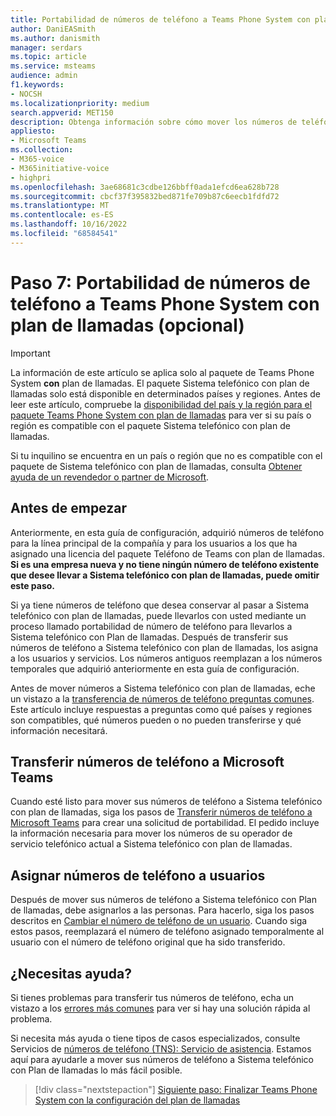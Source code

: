 ```yaml
---
title: Portabilidad de números de teléfono a Teams Phone System con plan de llamadas
author: DaniEASmith
ms.author: danismith
manager: serdars
ms.topic: article
ms.service: msteams
audience: admin
f1.keywords:
- NOCSH
ms.localizationpriority: medium
search.appverid: MET150
description: Obtenga información sobre cómo mover los números de teléfono existentes de su proveedor actual a Teléfono Microsoft Teams Sistema con Plan de llamadas.
appliesto:
- Microsoft Teams
ms.collection:
- M365-voice
- M365initiative-voice
- highpri
ms.openlocfilehash: 3ae68681c3cdbe126bbff0ada1efcd6ea628b728
ms.sourcegitcommit: cbcf37f395832bed871fe709b87c6eecb1fdfd72
ms.translationtype: MT
ms.contentlocale: es-ES
ms.lasthandoff: 10/16/2022
ms.locfileid: "68584541"
---
```

# <a name="step-7-port-phone-numbers-to-teams-phone-system-with-calling-plan-optional"></a>Paso 7: Portabilidad de números de teléfono a Teams Phone System con plan de llamadas (opcional)

> [!IMPORTANT]
> La información de este artículo se aplica solo al paquete de Teams Phone System **con** plan de llamadas. El paquete Sistema telefónico con plan de llamadas solo está disponible en determinados países y regiones. Antes de leer este artículo, compruebe la [disponibilidad del país y la región para el paquete Teams Phone System con plan de llamadas](../country-and-region-availability-for-audio-conferencing-and-calling-plans/country-and-region-availability-for-audio-conferencing-and-calling-plans.md) para ver si su país o región es compatible con el paquete Sistema telefónico con plan de llamadas.
>
> Si tu inquilino se encuentra en un país o región que no es compatible con el paquete de Sistema telefónico con plan de llamadas, consulta [Obtener ayuda de un revendedor o partner de Microsoft](reseller-partner-support.md).
> 
## <a name="before-you-start"></a>Antes de empezar
Anteriormente, en esta guía de configuración, adquirió números de teléfono para la línea principal de la compañía y para los usuarios a los que ha asignado una licencia del paquete Teléfono de Teams con plan de llamadas. **Si es una empresa nueva y no tiene ningún número de teléfono existente que desee llevar a Sistema telefónico con plan de llamadas, puede omitir este paso.**

Si ya tiene números de teléfono que desea conservar al pasar a Sistema telefónico con plan de llamadas, puede llevarlos con usted mediante un proceso llamado portabilidad de número de teléfono para llevarlos a Sistema telefónico con Plan de llamadas. Después de transferir sus números de teléfono a Sistema telefónico con plan de llamadas, los asigna a los usuarios y servicios. Los números antiguos reemplazan a los números temporales que adquirió anteriormente en esta guía de configuración.

Antes de mover números a Sistema telefónico con plan de llamadas, eche un vistazo a la [transferencia de números de teléfono preguntas comunes](../phone-number-calling-plans/port-order-overview.md). Este artículo incluye respuestas a preguntas como qué países y regiones son compatibles, qué números pueden o no pueden transferirse y qué información necesitará.

## <a name="transferring-phone-numbers-to-microsoft-teams"></a>Transferir números de teléfono a Microsoft Teams
Cuando esté listo para mover sus números de teléfono a Sistema telefónico con plan de llamadas, siga los pasos de [Transferir números de teléfono a Microsoft Teams](../phone-number-calling-plans/transfer-phone-numbers-to-teams.md) para crear una solicitud de portabilidad. El pedido incluye la información necesaria para mover los números de su operador de servicio telefónico actual a Sistema telefónico con plan de llamadas.

## <a name="assigning-phone-numbers-to-users"></a>Asignar números de teléfono a usuarios
Después de mover sus números de teléfono a Sistema telefónico con Plan de llamadas, debe asignarlos a las personas. Para hacerlo, siga los pasos descritos en [Cambiar el número de teléfono de un usuario](../assign-change-or-remove-a-phone-number-for-a-user.md). Cuando siga estos pasos, reemplazará el número de teléfono asignado temporalmente al usuario con el número de teléfono original que ha sido transferido.

## <a name="need-help"></a>¿Necesitas ayuda?

Si tienes problemas para transferir tus números de teléfono, echa un vistazo a los [errores más comunes](../phone-number-calling-plans/port-order-overview.md#common-mistakes-to-watch-out-for) para ver si hay una solución rápida al problema.

Si necesita más ayuda o tiene tipos de casos especializados, consulte Servicios de [números de teléfono (TNS): Servicio de asistencia](../manage-phone-numbers-for-your-organization/contact-tns-service-desk.md). Estamos aquí para ayudarle a mover sus números de teléfono a Sistema telefónico con Plan de llamadas lo más fácil posible.

> [!div class="nextstepaction"]
> [Siguiente paso: Finalizar Teams Phone System con la configuración del plan de llamadas](set-up-finish.md)
